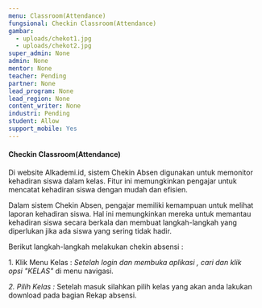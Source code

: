 ```yaml
---
menu: Classroom(Attendance)
fungsional: Checkin Classroom(Attendance)
gambar:
  - uploads/chekot1.jpg
  - uploads/chekot2.jpg
super_admin: None
admin: None
mentor: None
teacher: Pending
partner: None
lead_program: None
lead_region: None
content_writer: None
industri: Pending
student: Allow
support_mobile: Yes
---
```

#### Checkin Classroom(Attendance)

Di website Alkademi.id, sistem Chekin Absen digunakan untuk memonitor kehadiran siswa dalam kelas. Fitur ini memungkinkan pengajar untuk mencatat kehadiran siswa dengan mudah dan efisien. 

Dalam sistem Chekin Absen, pengajar memiliki kemampuan untuk melihat laporan kehadiran siswa. Hal ini memungkinkan mereka untuk memantau kehadiran siswa secara berkala dan membuat langkah-langkah yang diperlukan jika ada siswa yang sering tidak hadir.

B﻿erikut langkah-langkah melakukan chekin absensi :

1.﻿ Klik Menu Kelas : *Setelah login dan membuka aplikasi , cari dan klik opsi "KELAS"* di menu navigasi.

*2﻿. Pilih Kelas :* Setelah masuk silahkan pilih kelas yang akan anda lakukan download pada bagian Rekap absensi.